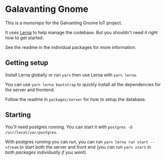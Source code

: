 Galavanting Gnome
=================

This is a monorepo for the Galvanting Gnome IoT project.

It uses [Lerna](https://lerna.js.org/) to help manage the codebase.
But you shouldn't need it right now to get started.

See the readme in the individual packages for more information.

## Getting setup

Install Lerna globally or run `yarn` then use Lerna with `yarn lerna`.

You can use `yarn lerna bootstrap` to quickly install all the dependencies for the server and frontend.

Follow the readme in `packages/server` for how to setup the database.

## Starting

You'll need postgres running. You can start it with `postgres -D /usr/local/var/postgres`.

With postgres running you can run, you can run `yarn lerna run start --stream` to start both the server and front end (_you can run `yarn start` in both packages individually if you want_).
